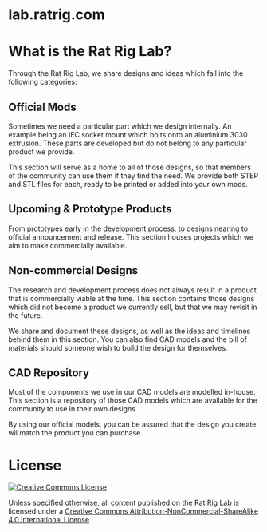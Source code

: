 # lab.ratrig.com

# What is the Rat Rig Lab?
Through the Rat Rig Lab, we share designs and ideas which fall into the following categories:

## Official Mods
Sometimes we need a particular part which we design internally. An example being an IEC socket mount which bolts onto an aluminium 3030 extrusion. These parts are developed but do not belong to any particular product we provide.

This section will serve as a home to all of those designs, so that members of the community can use them if they find the need. We provide both STEP and STL files for each, ready to be printed or added into your own mods.

## Upcoming & Prototype Products
From prototypes early in the development process, to designs nearing to official announcement and release. This section houses projects which we aim to make commercially available.

## Non-commercial Designs
The research and development process does not always result in a product that is commercially viable at the time. This section contains those designs which did not become a product we currently sell, but that we may revisit in the future.

We share and document these designs, as well as the ideas and timelines behind them in this section. You can also find CAD models and the bill of materials should someone wish to build the design for themselves.

## CAD Repository
Most of the components we use in our CAD models are modelled in-house. This section is a repository of those CAD models which are available for the community to use in their own designs.

By using our official models, you can be assured that the design you create wil match the product you can purchase.

# License
<a rel="license" href="http://creativecommons.org/licenses/by-nc-sa/4.0/"><img alt="Creative Commons License" style="border-width:0" src="https://i.creativecommons.org/l/by-nc-sa/4.0/88x31.png" /></a>  

Unless specified otherwise, all content published on the Rat Rig Lab is licensed under a <a rel="license" href="http://creativecommons.org/licenses/by-nc-sa/4.0/">Creative Commons Attribution-NonCommercial-ShareAlike 4.0 International License</a>